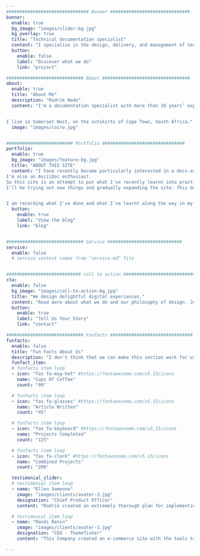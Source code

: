 ```yaml
---
############################### Banner ##############################
banner:
  enable: true
  bg_image: "images/slider-bg.jpg"
  bg_overlay: true
  title: "Technical documentation specialist"
  content: "I specialise in the design, delivery, and management of technical documentation."
  button:
    enable: false
    label: "Discover what we do"
    link: "project"

############################# About #################################
about:
  enable: true
  title: "About Me"
  description: "Rodrik Wade"
  content: "I'm a documentation specialist with more than 20 years’ experience designing and developing training and product documentation, as well as managing training and documentation teams. I have a particular interest in the technologies used to create and deliver online and print documentation.


I live in Somerset West, on the outskirts of Cape Town, South Africa."
  image: "images/cairo.jpg"


######################### Portfolio ###############################
portfolio:
  enable: true
  bg_image: "images/feature-bg.jpg"
  title: "ABOUT THIS SITE"
  content: "I have recently become particularly interested in a docs-as-code approach combined with a Jamstack architecture. 
I'm also an AsciiDoc enthusiast. 
So this site is an attempt to put what I've recently learnt into practice. 
I'll be trying out new things and gradually expanding the site. This does mean that the sight might be a bit rough around the edges.


I am recording what I've done and what I've learnt along the way in my blog."
  button:
    enable: true
    label: "View the blog"
    link: "blog"


############################# Service ############################
service:
  enable: false
  # service content comes from "service.md" file


############################ call to action ###########################
cta:
  enable: false
  bg_image: "images/call-to-action-bg.jpg"
  title: "We design delightful digital experiences."
  content: "Read more about what we do and our philosophy of design. Judge for yourself The work and results <br> we’ve achieved for other clients, and meet our highly experienced Team who just love to design."
  button:
    enable: true
    label: "Tell Us Your Story"
    link: "contact"

############################# Funfacts ###############################
funfacts:
  enable: false
  title: "Fun Facts About Us"
  description: "I don't think that we can make this section work for us, except possibly for the testimonials."
  funfact_item:
  # funfacts item loop
  - icon: "fas fa-mug-hot" #https://fontawesome.com/v5.15/icons
    name: "Cups Of Coffee"
    count: "99"

  # funfacts item loop
  - icon: "fas fa-glasses" #https://fontawesome.com/v5.15/icons
    name: "Article Written"
    count: "45"

  # funfacts item loop
  - icon: "fas fa-keyboard" #https://fontawesome.com/v5.15/icons
    name: "Projects Completed"
    count: "125"

  # funfacts item loop
  - icon: "fas fa-clock" #https://fontawesome.com/v5.15/icons
    name: "Combined Projects"
    count: "200"

  testimonial_slider:
  # testimonial item loop
  - name: "Ellen Someone"
    image: "images/clients/avater-3.jpg"
    designation: "Chief Product Officer"
    content: "Rodrik created an extremely thorough plan for implementing a document solution for us, which significantly exceeded our expectations. It has enabled us to quickly implement a multilingual online site for our products, both conventional applications and APIs."

  # testimonial item loop
  - name: "Randi Renin"
    image: "images/clients/avater-1.jpg"
    designation: "CEO - Themefisher"
    content: "This Company created an e-commerce site with the tools to make our business a success, with innovative ideas we feel that our site has unique elements that make us stand out from the crowd."

---
```

